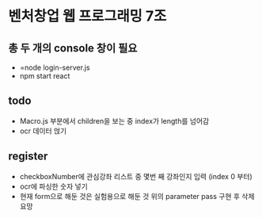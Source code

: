 # 벤처창업 웹 프로그래밍 7조

## 총 두 개의 console 창이 필요
- =node login-server.js
- npm start react

## todo
- Macro.js 부분에서 children을 보는 중 index가 length를 넘어감
- ocr 데이터 얹기

## register 
- checkboxNumber에 관심강좌 리스트 중 몇번 째 강좌인지 입력 (index 0 부터)
- ocr에 파싱한 숫자 넣기
- 현재 form으로 해둔 것은 실험용으로 해둔 것 위의 parameter pass 구현 후 삭제 요망